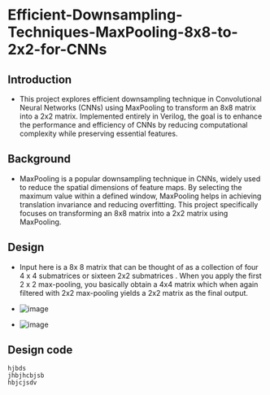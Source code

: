 # Efficient-Downsampling-Techniques-MaxPooling-8x8-to-2x2-for-CNNs


## Introduction

- This project explores efficient downsampling technique in Convolutional Neural Networks (CNNs) using MaxPooling to transform an 8x8 matrix into a 2x2 matrix. Implemented entirely in Verilog, the goal is to enhance 
the performance and efficiency of CNNs by reducing computational complexity while preserving essential features.


## Background

- MaxPooling is a popular downsampling technique in CNNs, widely used to reduce the spatial dimensions of feature maps. By selecting the maximum value within a defined window, MaxPooling helps in achieving translation invariance and reducing overfitting. This project specifically focuses on transforming an 8x8 matrix into a 2x2 matrix using MaxPooling.



## Design

- Input here is a 8x 8 matrix that can be thought of as a collection of four 4 x 4 submatrices or sixteen 2x2 submatrices . When you apply the first 2 x 2 max-pooling, you basically obtain a 4x4 matrix which when again filtered with 2x2 max-pooling yields a 2x2 matrix as the final output.

- ![image](https://github.com/amanh-iitj/Efficient-Downsampling-Techniques-MaxPooling-8x8-to-2x2-for-CNNs/assets/155350256/e3f069ec-596f-40b2-9456-4a9f86352e13)

- ![image](https://github.com/amanh-iitj/Efficient-Downsampling-Techniques-MaxPooling-8x8-to-2x2-for-CNNs/assets/155350256/53644ce3-a4b8-4052-8203-7b6e25d30331)


## Design code

```
hjbds
jhbjhcbjsb
hbjcjsdv
```
